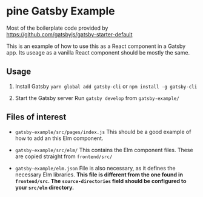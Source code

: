 # pine Gatsby Example

Most of the boilerplate code provided by https://github.com/gatsbyjs/gatsby-starter-default

This is an example of how to use this as a React component in a Gatsby app. Its useage as a vanilla React
component should be mostly the same.

## Usage 
1. Install Gatsby 
`yarn global add gatsby-cli` or `npm install -g gatsby-cli`

2. Start the Gatsby server
Run `gatsby develop` from `gatsby-example/`


## Files of interest
 - `gatsby-example/src/pages/index.js` This should be a good example of how to add an this Elm component.

 - `gatsby-example/src/elm/` This contains the Elm component files. These are copied straight from `frontend/src/`

 - `gatsby-example/elm.json` File is also necessary, as it defines the necessary Elm libraries.  **This file is different from the one found in `frontend/src`. The `source-directories` field should be configured to your `src/elm` directory.**

